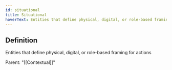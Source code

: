 ```yaml
---
id: situational
title: Situational
hoverText: Entities that define physical, digital, or role-based framing for actions
---
```

## Definition
Entities that define physical, digital, or role-based framing for actions

Parent: "[[Contextual]]"